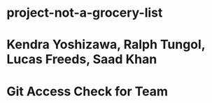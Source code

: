 # project-not-a-grocery-list

# Kendra Yoshizawa, Ralph Tungol, Lucas Freeds, Saad Khan

# Git Access Check for Team

